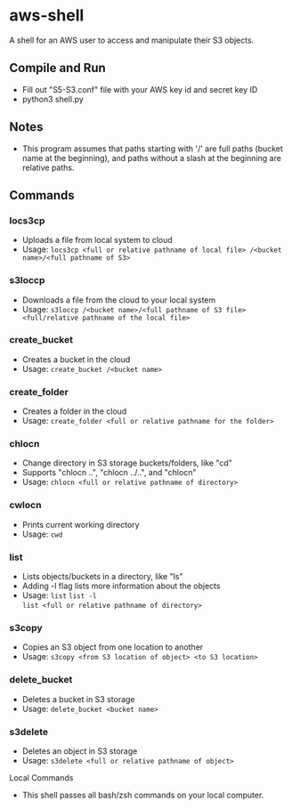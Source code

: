 # aws-shell
A shell for an AWS user to access and manipulate their S3 objects.

## Compile and Run
- Fill out "S5-S3.conf" file with your AWS key id and secret key ID
- python3 shell.py

## Notes
- This program assumes that paths starting with '/' are full paths (bucket name at the beginning), and paths without a slash at the beginning are relative paths.

## Commands 

### locs3cp
- Uploads a file from local system to cloud
- Usage: 
```locs3cp <full or relative pathname of local file> /<bucket name>/<full pathname of S3>```

### s3loccp
- Downloads a file from the cloud to your local system
- Usage:
```s3loccp /<bucket name>/<full pathname of S3 file> <full/relative pathname of the local file>```

### create_bucket
- Creates a bucket in the cloud
- Usage:
```create_bucket /<bucket name>```

### create_folder
- Creates a folder in the cloud
- Usage:
```create_folder <full or relative pathname for the folder>```

### chlocn 
- Change directory in S3 storage buckets/folders, like "cd"
- Supports "chlocn ..", "chlocn ../..", and "chlocn"
- Usage:
```chlocn <full or relative pathname of directory>```

### cwlocn
- Prints current working directory
- Usage:
```cwd```

### list
- Lists objects/buckets in a directory, like "ls"
- Adding -l flag lists more information about the objects
- Usage:
```list```
```list -l```       
```list <full or relative pathname of directory>```

### s3copy
- Copies an S3 object from one location to another
- Usage:
```s3copy <from S3 location of object> <to S3 location>```

### delete_bucket
- Deletes a bucket in S3 storage
- Usage:
```delete_bucket <bucket name>```

### s3delete
- Deletes an object in S3 storage
- Usage:
```s3delete <full or relative pathname of object>```

Local Commands
- This shell passes all bash/zsh commands on your local computer.
